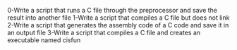 0-Write a script that runs a C file through the preprocessor and save the result into another file
1-Write a script that compiles a C file but does not link
2-Write a script that generates the assembly code of a C code and save it in an output file
3-Write a script that compiles a C file and creates an executable named cisfun
